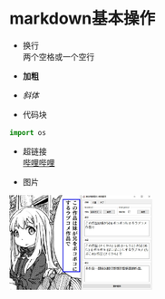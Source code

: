 # markdown基本操作

- 换行  
两个空格或一个空行

- **加粗**

- *斜体*

- 代码块
```python
import os
```

- 超链接  
[哔哩哔哩](https://www.bilibili.com/)

- 图片
<img src="https://github.com/umas2022/auto_trans/blob/main/readme/shot.jpg" width="50%" height="50%">